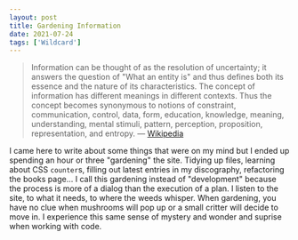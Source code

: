 ```yaml
---
layout: post
title: Gardening Information
date: 2021-07-24
tags: ['Wildcard']
---
```

> Information can be thought of as the resolution of uncertainty; it answers the question of "What an entity is" and thus defines both its essence and the nature of its characteristics. The concept of information has different meanings in different contexts. Thus the concept becomes synonymous to notions of constraint, communication, control, data, form, education, knowledge, meaning, understanding, mental stimuli, pattern, perception, proposition, representation, and entropy. &mdash; [Wikipedia](https://en.wikipedia.org/wiki/Information)
<!--x-->

I came here to write about some things that were on my mind but I ended up spending an hour or three "gardening" the site. Tidying up files, learning about CSS `counter`s, filling out latest entries in my discography, refactoring the books page... I call this gardening instead of "development" because the process is more of a dialog than the execution of a plan. I listen to the site, to what it needs, to where the weeds whisper. When gardening, you have no clue when mushrooms will pop up or a small critter will decide to move in. I experience this same sense of mystery and wonder and suprise when working with code.